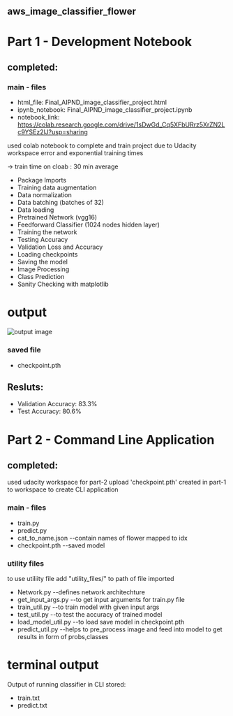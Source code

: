 ## aws_image_classifier_flower
 
# Part 1 - Development Notebook

## completed:

### main - files

+ html_file:  Final_AIPND_image_classifier_project.html
+ ipynb_notebook: Final_AIPND_image_classifier_project.ipynb 
+ notebook_link: https://colab.research.google.com/drive/1sDwGd_Cq5XFbURrz5XrZN2Lc9YSEz2lJ?usp=sharing

used colab notebook to complete and train project due to Udacity workspace error and exponential training times

->  train time on cloab : 30 min average

+ Package Imports 
+ Training data augmentation
+ Data normalization
+ Data batching (batches of 32)
+ Data loading
+ Pretrained Network (vgg16)
+ Feedforward Classifier (1024 nodes hidden layer)
+ Training the network 
+ Testing Accuracy
+ Validation Loss and Accuracy
+ Loading checkpoints
+ Saving the model
+ Image Processing
+ Class Prediction
+ Sanity Checking with matplotlib

# output
![output image]()


### saved file 
+   checkpoint.pth

## Resluts:
+   Validation Accuracy: 83.3%
+   Test Accuracy: 80.6%

# Part 2 - Command Line Application

## completed:
used udacity workspace for part-2
upload 'checkpoint.pth'  created in part-1 to workspace to create CLI application
### main - files
+   train.py
+   predict.py
+   cat_to_name.json --contain names of flower mapped to idx
+   checkpoint.pth --saved model

### utility files 
to use utiliity file add "utility_files/" to path of file imported

+   Network.py --defines network architechture
+   get_input_args.py --to get input arguments for train.py file
+   train_util.py --to train model with given input args
+   test_util.py --to test the accuracy of trained model
+   load_model_util.py --to load save model in checkpoint.pth
+   predict_util.py  --helps to pre_process image and feed into model to get results in form of probs,classes


# terminal output

Output of running classifier in CLI stored:
+   train.txt
+   predict.txt